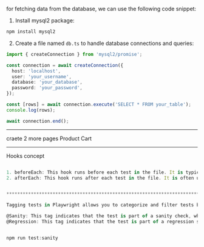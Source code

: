 for fetching data from the database, we can use the following code snippet:

1. Install mysql2 package:
```bash
npm install mysql2
```

2. Create a file named `db.ts` to handle database connections and queries:

```Typescript
import { createConnection } from 'mysql2/promise';

const connection = await createConnection({
  host: 'localhost',
  user: 'your_username',
  database: 'your_database',
  password: 'your_password',
});

const [rows] = await connection.execute('SELECT * FROM your_table');
console.log(rows);

await connection.end();
```
***********************************************************************************************************************************
craete 2 more pages 
Product
Cart

**********************************************************************************************************************************

Hooks concept
```typescript

1. beforeEach: This hook runs before each test in the file. It is typically used to set up the environment, such as navigating to a specific page or logging in.
2. afterEach: This hook runs after each test in the file. It is often used to clean up the environment, such as logging out or resetting the state.


************************************************************************************************************************************

Tagging tests in Playwright allows you to categorize and filter tests based on specific criteria. This is useful for running subsets of tests based on their tags.

@Sanity: This tag indicates that the test is part of a sanity check, which is a quick verification to ensure that the basic functionality of the application is working as expected.
@Regression: This tag indicates that the test is part of a regression suite, which is used to verify that previously developed and tested features still work after changes have been made to the codebase.


npm run test:sanity